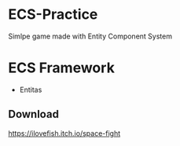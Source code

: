 # ECS-Practice
Simlpe game made with Entity Component System

# ECS Framework 
- Entitas

## Download 
https://ilovefish.itch.io/space-fight
